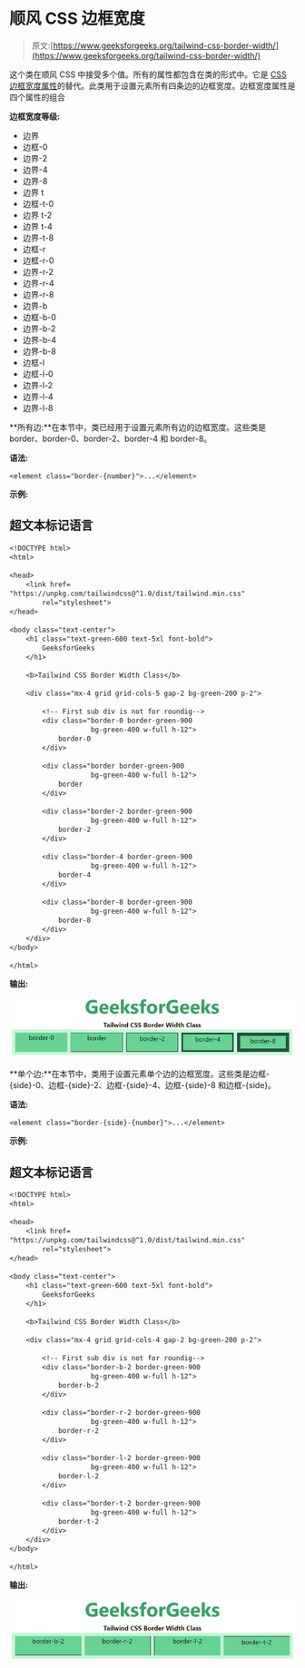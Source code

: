 # 顺风 CSS 边框宽度

> 原文:[https://www.geeksforgeeks.org/tailwind-css-border-width/](https://www.geeksforgeeks.org/tailwind-css-border-width/)

这个类在顺风 CSS 中接受多个值。所有的属性都包含在类的形式中。它是 [CSS 边框宽度属性](https://www.geeksforgeeks.org/css-border-width-property/)的替代。此类用于设置元素所有四条边的边框宽度。边框宽度属性是四个属性的组合

**边框宽度等级:**

*   边界
*   边框-0
*   边界-2
*   边界-4
*   边界-8
*   边界 t
*   边框-t-0
*   边界 t-2
*   边界 t-4
*   边界-t-8
*   边框-r
*   边框-r-0
*   边界-r-2
*   边界-r-4
*   边界-r-8
*   边界-b
*   边框-b-0
*   边界-b-2
*   边界-b-4
*   边界-b-8
*   边框-l
*   边框-l-0
*   边界-l-2
*   边界-l-4
*   边界-l-8

**所有边:**在本节中，类已经用于设置元素所有边的边框宽度。这些类是 border、border-0、border-2、border-4 和 border-8。

**语法:**

```
<element class="border-{number}">...</element>
```

**示例:**

## 超文本标记语言

```
<!DOCTYPE html>
<html>

<head>
    <link href=
"https://unpkg.com/tailwindcss@^1.0/dist/tailwind.min.css"
        rel="stylesheet">
</head>

<body class="text-center">
    <h1 class="text-green-600 text-5xl font-bold">
        GeeksforGeeks
    </h1>

    <b>Tailwind CSS Border Width Class</b>

    <div class="mx-4 grid grid-cols-5 gap-2 bg-green-200 p-2">

        <!-- First sub div is not for roundig-->
        <div class="border-0 border-green-900 
                    bg-green-400 w-full h-12">
            border-0
        </div>

        <div class="border border-green-900 
                    bg-green-400 w-full h-12">
            border
        </div>

        <div class="border-2 border-green-900 
                    bg-green-400 w-full h-12">
            border-2
        </div>

        <div class="border-4 border-green-900 
                    bg-green-400 w-full h-12">
            border-4
        </div>

        <div class="border-8 border-green-900 
                    bg-green-400 w-full h-12">
            border-8
        </div>
    </div>
</body>

</html>
```

**输出:**

![](img/a20ccb58a1bcf6b5ff63914337ba2728.png)

**单个边:**在本节中，类用于设置元素单个边的边框宽度。这些类是边框-{side}-0、边框-{side}-2、边框-{side}-4、边框-{side}-8 和边框-{side}。

**语法:**

```
<element class="border-{side}-{number}">...</element>
```

**示例:**

## 超文本标记语言

```
<!DOCTYPE html>
<html>

<head>
    <link href=
"https://unpkg.com/tailwindcss@^1.0/dist/tailwind.min.css"
        rel="stylesheet">
</head>

<body class="text-center">
    <h1 class="text-green-600 text-5xl font-bold">
        GeeksforGeeks
    </h1>

    <b>Tailwind CSS Border Width Class</b>

    <div class="mx-4 grid grid-cols-4 gap-2 bg-green-200 p-2">

        <!-- First sub div is not for roundig-->
        <div class="border-b-2 border-green-900 
                    bg-green-400 w-full h-12">
            border-b-2
        </div>

        <div class="border-r-2 border-green-900 
                    bg-green-400 w-full h-12">
            border-r-2
        </div>

        <div class="border-l-2 border-green-900 
                    bg-green-400 w-full h-12">
            border-l-2
        </div>

        <div class="border-t-2 border-green-900 
                    bg-green-400 w-full h-12">
            border-t-2
        </div>
    </div>
</body>

</html>
```

**输出:**

![](img/8115b66fa07ebe4ff8c699b80243204e.png)